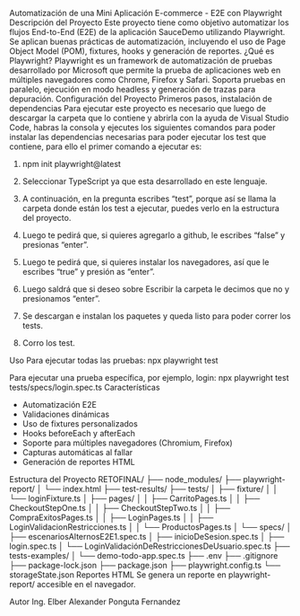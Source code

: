 Automatización de una Mini Aplicación E-commerce - E2E con Playwright
Descripción del Proyecto
Este proyecto tiene como objetivo automatizar los flujos End-to-End (E2E) de la aplicación SauceDemo utilizando Playwright. Se aplican buenas prácticas de automatización, incluyendo el uso de Page Object Model (POM), fixtures, hooks y generación de reportes.
¿Qué es Playwright?
Playwright es un framework de automatización de pruebas desarrollado por Microsoft que permite la prueba de aplicaciones web en múltiples navegadores como Chrome, Firefox y Safari. Soporta pruebas en paralelo, ejecución en modo headless y generación de trazas para depuración.
Configuración del Proyecto
Primeros pasos, instalación de dependencias
Para ejecutar este proyecto es necesario que luego de descargar la carpeta que lo contiene y abrirla con la ayuda de Visual Studio Code, habras la consola y ejecutes los siguientes comandos para poder instalar las dependencias necesarias para poder ejecutar los test que contiene, para ello el primer comando a ejecutar es:
1.	npm init playwright@latest
 
2.	Seleccionar TypeScript ya que esta desarrollado en este lenguaje.
 

3.	A continuación, en la pregunta escribes “test”, porque así se llama la carpeta donde están los test a ejecutar, puedes verlo en la estructura del proyecto.
 
4.	Luego te pedirá que, si quieres agregarlo a github, le escribes “false” y presionas “enter”.
 
5.	Luego te pedirá que, si quieres instalar los navegadores, así que le escribes “true” y presión as “enter”.
 

6.	Luego saldrá que si deseo sobre Escribir la carpeta le decimos que no y presionamos “enter”.
 
7.	Se descargan e instalan los paquetes y queda listo para poder correr los tests.
8.	Corro los test.
 


Uso
Para ejecutar todas las pruebas:
npx playwright test

Para ejecutar una prueba específica, por ejemplo, login:
npx playwright test tests/specs/login.spec.ts
Características
- Automatización E2E
- Validaciones dinámicas
- Uso de fixtures personalizados
- Hooks beforeEach y afterEach
- Soporte para múltiples navegadores (Chromium, Firefox)
- Capturas automáticas al fallar
- Generación de reportes HTML


Estructura del Proyecto
RETOFINAL/
├── node_modules/
├── playwright-report/
│   └── index.html
├── test-results/
├── tests/
│   ├── fixture/
│   │   └── loginFixture.ts
│   ├── pages/
│   │   ├── CarritoPages.ts
│   │   ├── CheckoutStepOne.ts
│   │   ├── CheckoutStepTwo.ts
│   │   ├── CompraExitosPages.ts
│   │   ├── LoginPages.ts
│   │   ├── LoginValidacionRestricciones.ts
│   │   └── ProductosPages.ts
│   └── specs/
│       ├── escenariosAlternosE2E1.spec.ts
│       ├── inicioDeSesion.spec.ts
│       ├── login.spec.ts
│       └── LoginValidaciónDeRestriccionesDeUsuario.spec.ts
├── tests-examples/
│   └── demo-todo-app.spec.ts
├── .env
├── .gitignore
├── package-lock.json
├── package.json
├── playwright.config.ts
└── storageState.json
Reportes HTML
Se genera un reporte en playwright-report/ accesible en el navegador.

Autor
Ing. Elber Alexander Ponguta Fernandez
